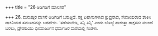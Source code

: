+++
title = "26 ಅಡಿಗಡಿಗೆ ಮಾನಿಸರ"

+++
26. ಮನುಷ್ಯರ ವಾಸನೆ ಅಡಿಗಡಿಗೆ ಬರುತ್ತಿದೆ. ರಕ್ತ ಪಿಪಾಸುಗಳಾದ ಕ್ಷುದ್ರರಾದ, ಸೇವಕಿಯರಾದ ಶಾಕಿನಿ ಡಾಕಿನಿಯರ ಸಮೂಹವನ್ನು ಬರಹೇಳು. `ತಡೆಯಬೇಡಿ, ತಿನ್ನಿ ತಿನ್ನಿ' ಎಂದು ಬೊಬ್ಬೆ ಹಾಕುತ್ತಾ ರಾಕ್ಷಸನು ಮುಂದೆ ಬರಲು, ದ್ರೌಪದಿಯು ಭೀಮಾರ್ಜುನ ಧರ್ಮಜರ ಮರೆಯಲ್ಲಿ ನಿಂತಳು.